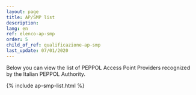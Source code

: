 ```yaml
---
layout: page
title: AP/SMP list
description:
lang: en
ref: elenco-ap-smp
order: 5
child_of_ref: qualificazione-ap-smp
last_update: 07/01/2020
---
```


Below you can view the list of PEPPOL Access Point Providers recognized by the Italian PEPPOL Authority.

{% include ap-smp-list.html %}
